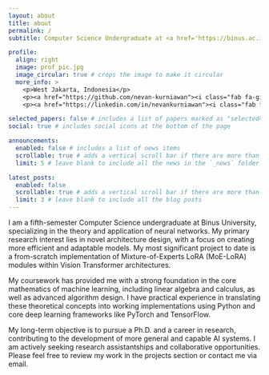 ```yaml
---
layout: about
title: about
permalink: /
subtitle: Computer Science Undergraduate at <a href='https://binus.ac.id/'>Binus University</a>, specializing in Neural Networks.

profile:
  align: right
  image: prof_pic.jpg
  image_circular: true # crops the image to make it circular
  more_info: >
    <p>West Jakarta, Indonesia</p>
    <p><a href="https://github.com/nevan-kurniawan"><i class="fab fa-github"></i> GitHub Profile</a></p>
    <p><a href="https://linkedin.com/in/nevankurniawan"><i class="fab fa-linkedin"></i> LinkedIn Profile</a></p>

selected_papers: false # includes a list of papers marked as "selected={true}"
social: true # includes social icons at the bottom of the page

announcements:
  enabled: false # includes a list of news items
  scrollable: true # adds a vertical scroll bar if there are more than 3 news items
  limit: 5 # leave blank to include all the news in the `_news` folder

latest_posts:
  enabled: false
  scrollable: true # adds a vertical scroll bar if there are more than 3 new posts items
  limit: 3 # leave blank to include all the blog posts
---
```


I am a fifth-semester Computer Science undergraduate at Binus University, specializing in the theory and application of neural networks. My primary research interest lies in novel architecture design, with a focus on creating more efficient and adaptable models. My most significant project to date is a from-scratch implementation of Mixture-of-Experts LoRA (MoE-LoRA) modules within Vision Transformer architectures.

My coursework has provided me with a strong foundation in the core mathematics of machine learning, including linear algebra and calculus, as well as advanced algorithm design. I have practical experience in translating these theoretical concepts into working implementations using Python and core deep learning frameworks like PyTorch and TensorFlow.

My long-term objective is to pursue a Ph.D. and a career in research, contributing to the development of more general and capable AI systems. I am actively seeking research assistantships and collaborative opportunities. Please feel free to review my work in the projects section or contact me via email.